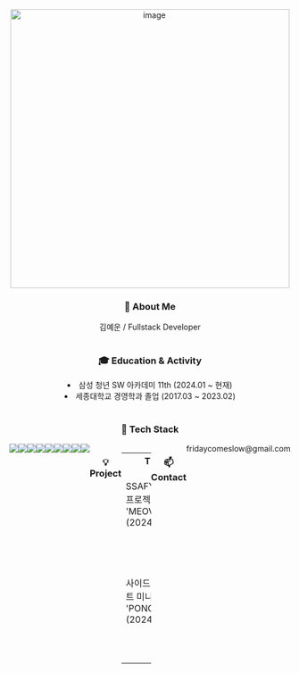 
<div align="center">

  <img width="500" alt="image" src="https://github.com/keemyegong/keemyegong/assets/156387250/f673e077-89f1-4ddb-a6ec-35e4ac02b3bb">
  
  <br>
  
  <h3> 🔎 About Me </h3>
  김예운 / Fullstack Developer

  <br>
  <br>

  <h3> 🎓 Education & Activity </h3>
  <li>삼성 청년 SW 아카데미 11th (2024.01 ~ 현재)</li>
  <li>세종대학교 경영학과 졸업 (2017.03 ~ 2023.02)</li>
  
  <br>
  
  <h3> 📜 Tech Stack </h3>
  <div style="display: flex; align-items: flex-start;">
  <img src="https://img.shields.io/badge/python-3776AB?style=for-the-badge&logo=python&logoColor=white"/>
  <img src="https://img.shields.io/badge/django-092E20?style=for-the-badge&logo=django&logoColor=white"/>
  <img src="https://img.shields.io/badge/mysql-4479A1?style=for-the-badge&logo=mysql&logoColor=white"/>
  <img src="https://img.shields.io/badge/html5-E34F26?style=for-the-badge&logo=html5&logoColor=white"/>
  <br>
  <img src="https://img.shields.io/badge/css-1572B6?style=for-the-badge&logo=css3&logoColor=white"/>
  <img src="https://img.shields.io/badge/javascript-F7DF1E?style=for-the-badge&logo=javascript&logoColor=black"/>
  <img src="https://img.shields.io/badge/vue.js-4FC08D?style=for-the-badge&logo=vue.js&logoColor=white"/>
  <img src="https://img.shields.io/badge/adobe-DA1F26?style=for-the-badge&logo=adobe%20creative%20cloud&logoColor=white"/>

  <br>
  <br>
  
  <div align='center'>
    <img src="https://github-readme-stats.vercel.app/api/top-langs/?username=keemyegong"></img>
  </div>
  
  <br>

  <h3>💡 Project</h3>
  <table align="center">
  <tr>
    <th>Title</th>
     <th>Description</th>
    <th>Skills</th>
    <th>Link</th>
  </tr>
  <tr>
    <td>SSAFY 1학기 프로젝트 'MEOVA' (2024)</td>
     <td>Open API를 활용한 검색 중심 영화 추천 기반 SNS 서비스</td>
    <td>Python, Django, Vue, ChatGPT </td>
   <td>https://github.com/keemyegong/project-MEOVA.git</td>
  </tr>
  </tr>
    <tr>
    <td>사이드 프로젝트 미니게임 'PONGDANG' (2024)</td>
     <td>상대의 비치볼을 밀어내라! 육지 위에 마지막까지 살아남는 플레이어가 승자가 되는 전략 알 까기 게임</td>
    <td>Python, Pygame, Adobe</td>
   <td>https://github.com/keemyegong/project-PONDANG.git</td>
  </tr>
</table>

<br>

  <h3> 📫 Contact  </h3>
  fridaycomeslow@gmail.com

</div>

<!--
**okorion/okorion** is a ✨ _special_ ✨ repository because its `README.md` (this file) appears on your GitHub profile.

Here are some ideas to get you started:

- 🔭 I’m currently working on ...
- 🌱 I’m currently learning ...
- 👯 I’m looking to collaborate on ...
- 🤔 I’m looking for help with ...
- 💬 Ask me about ...
- 📫 How to reach me: ...
- 😄 Pronouns: ...
- ⚡ Fun fact: ...
-->

